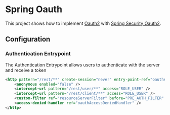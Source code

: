 # Spring Oauth
This project shows how to implement [Oauth2](http://tools.ietf.org/html/rfc6749) with [Spring Security Oauth2](http://projects.spring.io/spring-security-oauth/docs/oauth2.html).
## Configuration
### Authentication Entrypoint
The Authentication Entrypoint allows users to authenticate with the server and receive a token
```xml
<http pattern="/rest/**" create-session="never" entry-point-ref="oauthAuthenticationEntryPoint" access-decision-manager-ref="accessDecisionManager" >
	<anonymous enabled="false" />
	<intercept-url pattern="/rest/user/**" access="ROLE_USER" />
	<intercept-url pattern="/rest/client/**" access="ROLE_USER" />
	<custom-filter ref="resourceServerFilter" before="PRE_AUTH_FILTER" />
	<access-denied-handler ref="oauthAccessDeniedHandler" />
</http>
```
